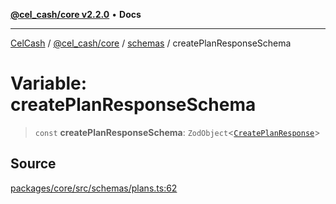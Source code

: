 [**@cel_cash/core v2.2.0**](../../README.md) • **Docs**

***

[CelCash](../../../../packages.md) / [@cel\_cash/core](../../README.md) / [schemas](../README.md) / createPlanResponseSchema

# Variable: createPlanResponseSchema

> `const` **createPlanResponseSchema**: `ZodObject`\<[`CreatePlanResponse`](../../index/type-aliases/CreatePlanResponse.md)\>

## Source

[packages/core/src/schemas/plans.ts:62](https://github.com/Pyxlab/celcash/blob/f7cdc752c29f8a0dcef033e212602412d2050afc/packages/core/src/schemas/plans.ts#L62)
